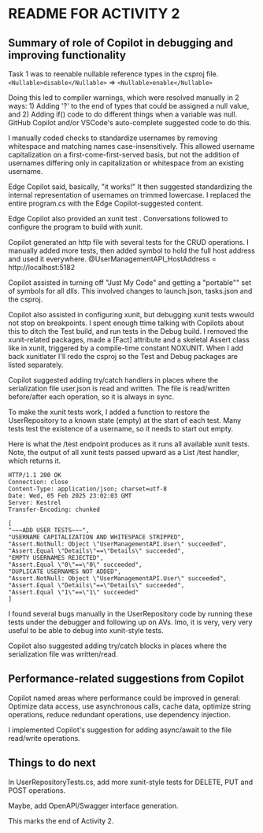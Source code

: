 # README FOR ACTIVITY 2


## Summary of role of Copilot in debugging and improving functionality

Task 1 was to reenable nullable reference types in the csproj file.
    `<Nullable>disable</Nullable>` => `<Nullable>enable</Nullable>`

Doing this led to compiler warnings, which were resolved manually in 2 ways: 1) Adding '?' to the end of types that could be assigned a null value, and 2) Adding if() code to do different things when a variable was null. GitHub Copilot and/or VSCode's auto-complete suggested code to do this.

I manually coded checks to standardize usernames by removing whitespace and matching names case-insensitively. This allowed username capitalization on a first-come-first-served basis, but not the addition of usernames differing only in capitalization or whitespace from an existing username.

Edge Copilot said, basically, "it works!" It then suggested standardizing the internal representation of usernames on trimmed lowercase.  I replaced the entire program.cs with the Edge Copilot-suggested content.

Edge Copilot also provided an xunit test . Conversations followed to configure the program to build with xunit. 

Copilot generated an http file with several tests for the CRUD operations. I manually added more tests, then added symbol to hold the full host address and used it everywhere.
    @UserManagementAPI_HostAddress = http://localhost:5182

Copilot assisted in turning off "Just My Code" and getting a "portable"" set of symbols for all dlls. This involved changes to launch.json, tasks.json and the csproj.

Copilot also assisted in configuring xunit, but debugging xunit tests wwould not stop on breakpoints. I spent enough ttime talking with Copilots about this to ditch the Test build, and run tests in the Debug build. I removed the xunit-related packages, made a [Fact] attribute and a skeletal Assert class like in xunit, triggered by a compile-time constant NOXUNIT. When I add back xunitlater I'll redo the csproj so the Test and Debug packages are listed separately.

Copilot suggested adding try/catch handlers in places where the serialization file user.json is read and written. The file is read/written before/after each operation, so it is always in sync.

To make the xunit tests work, I added a function to restore the UserRepository to a known state (empty) at the start of each test. Many tests test the existence of a username, so it needs to start out empty.

 Here is what the /test endpoint produces as it runs all available xunit tests. Note, the output of all xunit tests passed upward as a List<string> /test handler, which returns it.

    HTTP/1.1 200 OK
    Connection: close
    Content-Type: application/json; charset=utf-8
    Date: Wed, 05 Feb 2025 23:02:03 GMT
    Server: Kestrel
    Transfer-Encoding: chunked

    [
    "~~~ADD USER TESTS~~~",
    "USERNAME CAPITALIZATION AND WHITESPACE STRIPPED",
    "Assert.NotNull: Object \"UserManagementAPI.User\" succeeded",
    "Assert.Equal \"Details\"==\"Details\" succeeded",
    "EMPTY USERNAMES REJECTED",
    "Assert.Equal \"0\"==\"0\" succeeded",
    "DUPLICATE USERNAMES NOT ADDED",
    "Assert.NotNull: Object \"UserManagementAPI.User\" succeeded",
    "Assert.Equal \"Details\"==\"Details\" succeeded",
    "Assert.Equal \"1\"==\"1\" succeeded"
    ]

I found several bugs manually in the UserRepository code by running these tests under the debugger and following up on AVs. Imo, it is very, very very useful to be able to debug into xunit-style tests.

Copilot also suggested adding try/catch blocks in places where the serialization file was written/read.


## Performance-related suggestions from Copilot

Copilot named areas where performance could be improved in general: Optimize data access, use asynchronous calls, cache data, optimize string operations, reduce redundant operations, use dependency injection.

I implemented Copilot's suggestion for adding async/await to the file read/write operations.

## Things to do next


In UserRepositoryTests.cs, add more xunit-style tests for DELETE, PUT and POST operations. 

Maybe, add OpenAPI/Swagger interface generation.


This marks the end of Activity 2.
